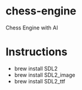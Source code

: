# chess-engine
Chess Engine with AI

# Instructions
- brew install SDL2
- brew install SDL2_image
- brew install SDL2_ttf